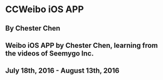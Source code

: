 # CCWeibo iOS APP
## By Chester Chen
## Weibo iOS APP by Chester Chen, learning from the videos of Seemygo Inc.
## July 18th, 2016 - August 13th, 2016
